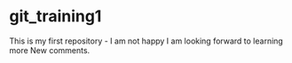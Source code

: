 # git_training1
This is my first repository - I am not happy
I am looking forward to learning more
New comments.
